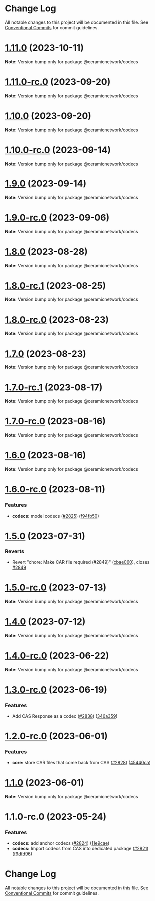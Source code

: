 # Change Log

All notable changes to this project will be documented in this file.
See [Conventional Commits](https://conventionalcommits.org) for commit guidelines.

# [1.11.0](https://github.com/ceramicnetwork/js-ceramic/compare/@ceramicnetwork/codecs@1.11.0-rc.0...@ceramicnetwork/codecs@1.11.0) (2023-10-11)

**Note:** Version bump only for package @ceramicnetwork/codecs





# [1.11.0-rc.0](https://github.com/ceramicnetwork/js-ceramic/compare/@ceramicnetwork/codecs@1.10.0...@ceramicnetwork/codecs@1.11.0-rc.0) (2023-09-20)

**Note:** Version bump only for package @ceramicnetwork/codecs





# [1.10.0](https://github.com/ceramicnetwork/js-ceramic/compare/@ceramicnetwork/codecs@1.10.0-rc.0...@ceramicnetwork/codecs@1.10.0) (2023-09-20)

**Note:** Version bump only for package @ceramicnetwork/codecs





# [1.10.0-rc.0](https://github.com/ceramicnetwork/js-ceramic/compare/@ceramicnetwork/codecs@1.9.0...@ceramicnetwork/codecs@1.10.0-rc.0) (2023-09-14)

**Note:** Version bump only for package @ceramicnetwork/codecs





# [1.9.0](https://github.com/ceramicnetwork/js-ceramic/compare/@ceramicnetwork/codecs@1.9.0-rc.0...@ceramicnetwork/codecs@1.9.0) (2023-09-14)

**Note:** Version bump only for package @ceramicnetwork/codecs





# [1.9.0-rc.0](https://github.com/ceramicnetwork/js-ceramic/compare/@ceramicnetwork/codecs@1.8.0...@ceramicnetwork/codecs@1.9.0-rc.0) (2023-09-06)

**Note:** Version bump only for package @ceramicnetwork/codecs





# [1.8.0](https://github.com/ceramicnetwork/js-ceramic/compare/@ceramicnetwork/codecs@1.8.0-rc.1...@ceramicnetwork/codecs@1.8.0) (2023-08-28)

**Note:** Version bump only for package @ceramicnetwork/codecs





# [1.8.0-rc.1](https://github.com/ceramicnetwork/js-ceramic/compare/@ceramicnetwork/codecs@1.8.0-rc.0...@ceramicnetwork/codecs@1.8.0-rc.1) (2023-08-25)

**Note:** Version bump only for package @ceramicnetwork/codecs





# [1.8.0-rc.0](https://github.com/ceramicnetwork/js-ceramic/compare/@ceramicnetwork/codecs@1.7.0...@ceramicnetwork/codecs@1.8.0-rc.0) (2023-08-23)

**Note:** Version bump only for package @ceramicnetwork/codecs





# [1.7.0](https://github.com/ceramicnetwork/js-ceramic/compare/@ceramicnetwork/codecs@1.7.0-rc.1...@ceramicnetwork/codecs@1.7.0) (2023-08-23)

**Note:** Version bump only for package @ceramicnetwork/codecs





# [1.7.0-rc.1](https://github.com/ceramicnetwork/js-ceramic/compare/@ceramicnetwork/codecs@1.7.0-rc.0...@ceramicnetwork/codecs@1.7.0-rc.1) (2023-08-17)

**Note:** Version bump only for package @ceramicnetwork/codecs





# [1.7.0-rc.0](https://github.com/ceramicnetwork/js-ceramic/compare/@ceramicnetwork/codecs@1.6.0...@ceramicnetwork/codecs@1.7.0-rc.0) (2023-08-16)

**Note:** Version bump only for package @ceramicnetwork/codecs





# [1.6.0](https://github.com/ceramicnetwork/js-ceramic/compare/@ceramicnetwork/codecs@1.6.0-rc.0...@ceramicnetwork/codecs@1.6.0) (2023-08-16)

**Note:** Version bump only for package @ceramicnetwork/codecs





# [1.6.0-rc.0](https://github.com/ceramicnetwork/js-ceramic/compare/@ceramicnetwork/codecs@1.5.0...@ceramicnetwork/codecs@1.6.0-rc.0) (2023-08-11)


### Features

* **codecs:** model codecs ([#2825](https://github.com/ceramicnetwork/js-ceramic/issues/2825)) ([f94fb50](https://github.com/ceramicnetwork/js-ceramic/commit/f94fb5097359e40a5bc817105f0584f90a9decbd))





# [1.5.0](https://github.com/ceramicnetwork/js-ceramic/compare/@ceramicnetwork/codecs@1.5.0-rc.0...@ceramicnetwork/codecs@1.5.0) (2023-07-31)


### Reverts

* Revert "chore: Make CAR file required (#2849)" ([cbae060](https://github.com/ceramicnetwork/js-ceramic/commit/cbae060a6f5642ff098566c35d7d6bd03c5a5959)), closes [#2849](https://github.com/ceramicnetwork/js-ceramic/issues/2849)





# [1.5.0-rc.0](https://github.com/ceramicnetwork/js-ceramic/compare/@ceramicnetwork/codecs@1.4.0...@ceramicnetwork/codecs@1.5.0-rc.0) (2023-07-13)

**Note:** Version bump only for package @ceramicnetwork/codecs





# [1.4.0](https://github.com/ceramicnetwork/js-ceramic/compare/@ceramicnetwork/codecs@1.4.0-rc.0...@ceramicnetwork/codecs@1.4.0) (2023-07-12)

**Note:** Version bump only for package @ceramicnetwork/codecs





# [1.4.0-rc.0](https://github.com/ceramicnetwork/js-ceramic/compare/@ceramicnetwork/codecs@1.3.0-rc.0...@ceramicnetwork/codecs@1.4.0-rc.0) (2023-06-22)

**Note:** Version bump only for package @ceramicnetwork/codecs





# [1.3.0-rc.0](https://github.com/ceramicnetwork/js-ceramic/compare/@ceramicnetwork/codecs@1.2.0-rc.0...@ceramicnetwork/codecs@1.3.0-rc.0) (2023-06-19)


### Features

* Add CAS Response as a codec ([#2838](https://github.com/ceramicnetwork/js-ceramic/issues/2838)) ([346a359](https://github.com/ceramicnetwork/js-ceramic/commit/346a359a978328d155e3dfa1a44f59946435dd9c))





# [1.2.0-rc.0](https://github.com/ceramicnetwork/js-ceramic/compare/@ceramicnetwork/codecs@1.1.0...@ceramicnetwork/codecs@1.2.0-rc.0) (2023-06-01)


### Features

* **core:** store CAR files that come back from CAS ([#2828](https://github.com/ceramicnetwork/js-ceramic/issues/2828)) ([45440ca](https://github.com/ceramicnetwork/js-ceramic/commit/45440cad18d7eb89e1b5c0838cb1df6b96bbe754))





# [1.1.0](https://github.com/ceramicnetwork/js-ceramic/compare/@ceramicnetwork/codecs@1.1.0-rc.0...@ceramicnetwork/codecs@1.1.0) (2023-06-01)

**Note:** Version bump only for package @ceramicnetwork/codecs





# 1.1.0-rc.0 (2023-05-24)


### Features

* **codecs:** add anchor codecs ([#2824](https://github.com/ceramicnetwork/js-ceramic/issues/2824)) ([11e9cae](https://github.com/ceramicnetwork/js-ceramic/commit/11e9caeabd77e72f46c86149ab4802acac679c7e))
* **codecs:** Import codecs from CAS into dedicated package ([#2821](https://github.com/ceramicnetwork/js-ceramic/issues/2821)) ([f9dfd96](https://github.com/ceramicnetwork/js-ceramic/commit/f9dfd96eb415c1e748fabf31275b9300b9831c09))





# Change Log

All notable changes to this project will be documented in this file. See
[Conventional Commits](https://conventionalcommits.org) for commit guidelines.
